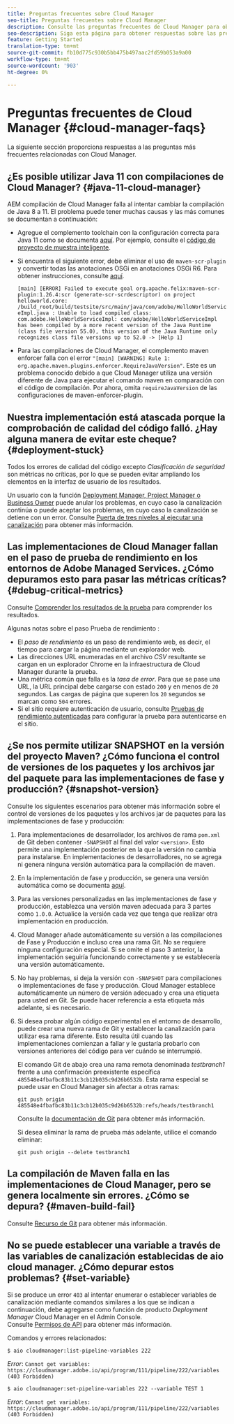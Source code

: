 ```yaml
---
title: Preguntas frecuentes sobre Cloud Manager
seo-title: Preguntas frecuentes sobre Cloud Manager
description: Consulte las preguntas frecuentes de Cloud Manager para obtener algunas sugerencias para la resolución de problemas
seo-description: Siga esta página para obtener respuestas sobre las preguntas frecuentes de Cloud Manager
feature: Getting Started
translation-type: tm+mt
source-git-commit: fb10d775c930b5bb475b497aac2fd59b053a9a00
workflow-type: tm+mt
source-wordcount: '903'
ht-degree: 0%

---
```



# Preguntas frecuentes de Cloud Manager {#cloud-manager-faqs}

La siguiente sección proporciona respuestas a las preguntas más frecuentes relacionadas con Cloud Manager.

## ¿Es posible utilizar Java 11 con compilaciones de Cloud Manager? {#java-11-cloud-manager}

AEM compilación de Cloud Manager falla al intentar cambiar la compilación de Java 8 a 11. El problema puede tener muchas causas y las más comunes se documentan a continuación:

* Agregue el complemento toolchain con la configuración correcta para Java 11 como se documenta [aquí](https://experienceleague.adobe.com/docs/experience-manager-cloud-manager/using/getting-started/create-application-project/using-the-wizard.html?lang=en#getting-started).  Por ejemplo, consulte el [código de proyecto de muestra inteligente](https://github.com/adobe/aem-guides-wknd/commit/6cb5238cb6b932735dcf91b21b0d835ae3a7fe75).

* Si encuentra el siguiente error, debe eliminar el uso de `maven-scr-plugin` y convertir todas las anotaciones OSGi en anotaciones OSGi R6. Para obtener instrucciones, consulte [aquí](https://cqdump.wordpress.com/2019/01/03/from-scr-annotations-to-osgi-annotations/).

   `[main] [ERROR] Failed to execute goal org.apache.felix:maven-scr-plugin:1.26.4:scr (generate-scr-scrdescriptor) on project helloworld.core: /build_root/build/testsite/src/main/java/com/adobe/HelloWorldServiceImpl.java : Unable to load compiled class: com.adobe.HelloWorldServiceImpl: com/adobe/HelloWorldServiceImpl has been compiled by a more recent version of the Java Runtime (class file version 55.0), this version of the Java Runtime only recognizes class file versions up to 52.0 -> [Help 1]`

* Para las compilaciones de Cloud Manager, el complemento maven enforcer falla con el error `"[main] [WARNING] Rule 1: org.apache.maven.plugins.enforcer.RequireJavaVersion"`. Este es un problema conocido debido a que Cloud Manager utiliza una versión diferente de Java para ejecutar el comando maven en comparación con el código de compilación. Por ahora, omita `requireJavaVersion` de las configuraciones de maven-enforcer-plugin.

## Nuestra implementación está atascada porque la comprobación de calidad del código falló. ¿Hay alguna manera de evitar este cheque? {#deployment-stuck}

Todos los errores de calidad del código excepto *Clasificación de seguridad* son métricas no críticas, por lo que se pueden evitar ampliando los elementos en la interfaz de usuario de los resultados.

Un usuario con la función [Deployment Manager, Project Manager o Business Owner](https://experienceleague.adobe.com/docs/experience-manager-cloud-manager/using/requirements/setting-up-users-and-roles.html?lang=en#requirements) puede anular los problemas, en cuyo caso la canalización continúa o puede aceptar los problemas, en cuyo caso la canalización se detiene con un error.  Consulte [Puerta de tres niveles al ejecutar una canalización](https://experienceleague.adobe.com/docs/experience-manager-cloud-manager/using/how-to-use/understand-your-test-results.html?lang=en#how-to-use) para obtener más información.

## Las implementaciones de Cloud Manager fallan en el paso de prueba de rendimiento en los entornos de Adobe Managed Services. ¿Cómo depuramos esto para pasar las métricas críticas? {#debug-critical-metrics}

Consulte [Comprender los resultados de la prueba](https://experienceleague.adobe.com/docs/experience-manager-cloud-manager/using/how-to-use/understand-your-test-results.html?lang=en#how-to-use) para comprender los resultados.

Algunas notas sobre el paso Prueba de rendimiento :

* El *paso de rendimiento* es un paso de rendimiento web, es decir, el tiempo para cargar la página mediante un explorador web.
* Las direcciones URL enumeradas en el archivo *CSV* resultante se cargan en un explorador Chrome en la infraestructura de Cloud Manager durante la prueba.
* Una métrica común que falla es la *tasa de error*. Para que se pase una URL, la URL principal debe cargarse con estado `200` y en menos de `20` segundos. Las cargas de página que superen los `20` segundos se marcan como `504` errores.
* Si el sitio requiere autenticación de usuario, consulte [Pruebas de rendimiento autenticadas](https://experienceleague.adobe.com/docs/experience-manager-cloud-manager/using/how-to-use/configuring-pipeline.html?lang=en#how-to-use) para configurar la prueba para autenticarse en el sitio.

## ¿Se nos permite utilizar SNAPSHOT en la versión del proyecto Maven? ¿Cómo funciona el control de versiones de los paquetes y los archivos jar del paquete para las implementaciones de fase y producción? {#snapshot-version}

Consulte los siguientes escenarios para obtener más información sobre el control de versiones de los paquetes y los archivos jar de paquetes para las implementaciones de fase y producción:

1. Para implementaciones de desarrollador, los archivos de rama `pom.xml` de Git deben contener `-SNAPSHOT` al final del valor `<version>`. Esto permite una implementación posterior en la que la versión no cambia para instalarse. En implementaciones de desarrolladores, no se agrega ni genera ninguna versión automática para la compilación de maven.

1. En la implementación de fase y producción, se genera una versión automática como se documenta [aquí](https://experienceleague.adobe.com/docs/experience-manager-cloud-manager/using/managing-code/activating-maven-project.html?lang=en#managing-code).

1. Para las versiones personalizadas en las implementaciones de fase y producción, establezca una versión maven adecuada para 3 partes como `1.0.0`. Actualice la versión cada vez que tenga que realizar otra implementación en producción.

1. Cloud Manager añade automáticamente su versión a las compilaciones de Fase y Producción e incluso crea una rama Git. No se requiere ninguna configuración especial. Si se omite el paso 3 anterior, la implementación seguiría funcionando correctamente y se establecería una versión automáticamente.

1. No hay problemas, si deja la versión con `-SNAPSHOT` para compilaciones o implementaciones de fase y producción. Cloud Manager establece automáticamente un número de versión adecuado y crea una etiqueta para usted en Git. Se puede hacer referencia a esta etiqueta más adelante, si es necesario.

1. Si desea probar algún código experimental en el entorno de desarrollo, puede crear una nueva rama de Git y establecer la canalización para utilizar esa rama diferente. Esto resulta útil cuando las implementaciones comienzan a fallar y le gustaría probarlo con versiones anteriores del código para ver cuándo se interrumpió.

   El comando Git de abajo crea una rama remota denominada *testbranch1* frente a una confirmación preexistente específica `485548e4fbafbc83b11c3cb12b035c9d26b6532b`.  Esta rama especial se puede usar en Cloud Manager sin afectar a otras ramas:

   `git push origin 485548e4fbafbc83b11c3cb12b035c9d26b6532b:refs/heads/testbranch1`

   Consulte la [documentación de Git](https://git-scm.com/book/en/v2/Git-Internals-Git-References) para obtener más información.

   Si desea eliminar la rama de prueba más adelante, utilice el comando eliminar:

   `git push origin --delete testbranch1`

## La compilación de Maven falla en las implementaciones de Cloud Manager, pero se genera localmente sin errores. ¿Cómo se depura? {#maven-build-fail}

Consulte [Recurso de Git](https://github.com/cqsupport/cloud-manager/blob/main/cm-build-step-fails.md) para obtener más información.

## No se puede establecer una variable a través de las variables de canalización establecidas de aio cloud manager. ¿Cómo depurar estos problemas? {#set-variable}

Si se produce un error `403` al intentar enumerar o establecer variables de canalización mediante comandos similares a los que se indican a continuación, debe agregarse como función de producto *Deployment Manager* Cloud Manager en el Admin Console.\
Consulte [Permisos de API](https://www.adobe.io/apis/experiencecloud/cloud-manager/docs.html#!AdobeDocs/cloudmanager-api-docs/master/permissions.md) para obtener más información.

Comandos y errores relacionados:

`$ aio cloudmanager:list-pipeline-variables 222`

*Error*:  `Cannot get variables: https://cloudmanager.adobe.io/api/program/111/pipeline/222/variables (403 Forbidden)`

`$ aio cloudmanager:set-pipeline-variables 222 --variable TEST 1`

*Error*:  `Cannot get variables: https://cloudmanager.adobe.io/api/program/111/pipeline/222/variables (403 Forbidden)`
